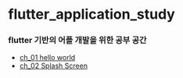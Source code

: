 # flutter_application_study
### flutter 기반의 어플 개발을 위한 공부 공간

- [ch_01 hello world](hello_world)
- [ch_02 Splash Screen]()
